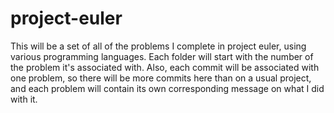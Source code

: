 project-euler
=============

This will be a set of all of the problems I complete in project euler, 
using various programming languages. Each folder will start with the number of 
the problem it's associated with. Also, each commit will be associated with 
one problem, so there will be more commits here than on a usual project, and
each problem will contain its own corresponding message on what I did with it.
